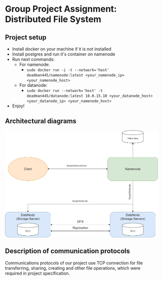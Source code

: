 # Group Project Assignment: Distributed File System

## Project setup
  + Install docker on your machine if it is not installed
  + Install postgres and run it's container on namenode
  + Run next commands:
      + For namenode:
        + ```sudo docker run -i -t --network='host' deadman445/namenode:latest <your_namenode_ip> <your_namenode_host>```
      + For datanode:
        + ```sudo docker run --network='host' -t deadman445/datanode:latest 10.0.15.10 <your_datanode_host> <your_datanode_ip> <your_namenode_host>```
 + Enjoy!  
## Architectural diagrams
![Chat](https://github.com/KonevDmitry/ds_project/blob/master/Untitled%20Diagram.jpg)

## Description of communication protocols
Communications protocols of our project use TCP connection for file transferring, sharing, creating and other file operations, which were required in project specification.
